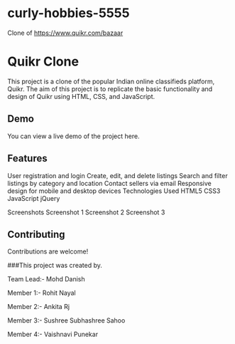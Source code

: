 # curly-hobbies-5555
Clone of https://www.quikr.com/bazaar

# Quikr Clone
This project is a clone of the popular Indian online classifieds platform, Quikr. The aim of this project is to replicate the basic functionality and design of Quikr using HTML, CSS, and JavaScript.

## Demo
You can view a live demo of the project here.

## Features
User registration and login
Create, edit, and delete listings
Search and filter listings by category and location
Contact sellers via email
Responsive design for mobile and desktop devices
Technologies Used
HTML5
CSS3
JavaScript
jQuery

Screenshots
Screenshot 1
Screenshot 2
Screenshot 3

## Contributing
Contributions are welcome! 

###This project was created by.

Team Lead:- Mohd Danish 

Member 1:- Rohit Nayal

Member 2:- Ankita Rj

Member 3:- Sushree Subhashree Sahoo

Member 4:- Vaishnavi Punekar

